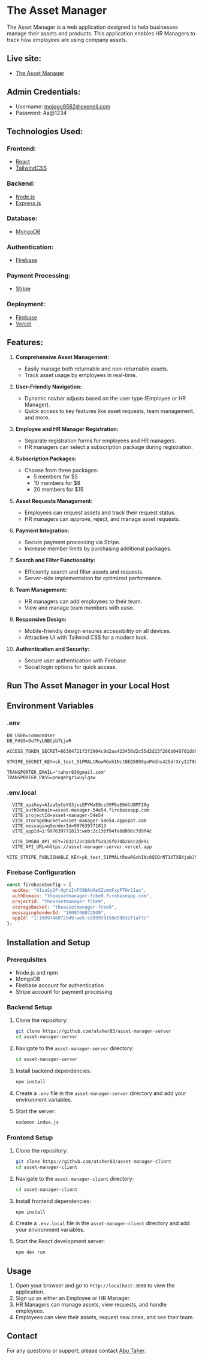 # The Asset Manager

The Asset Manager is a web application designed to help businesses manage their assets and products. This application enables HR Managers to track how employees are using company assets. 



## Live site:
- [The Asset Manager](https://asset-manager-54e54.web.app/)


## Admin Credentials:
* Username: mojogo9562@exeneli.com
* Password: Aa@1234


## Technologies Used:

### Frontend:
- [React](https://react.dev/)
- [TailwindCSS](https://tailwindcss.com/)

### Backend:
- [Node.js](https://nodejs.org/en)
- [Express.js](https://expressjs.com/)

### Database:
- [MongoDB](https://www.mongodb.com/)

### Authentication:
- [Firebase](https://firebase.google.com/)

### Payment Processing:
- [Stripe](https://stripe.com/)

### Deployment: 
- [Firebase](https://firebase.google.com/)
- [Vercel](https://vercel.com/)


## Features:

1. **Comprehensive Asset Management:**
   - Easily manage both returnable and non-returnable assets.
   - Track asset usage by employees in real-time.

2. **User-Friendly Navigation:**
   - Dynamic navbar adjusts based on the user type (Employee or HR Manager).
   - Quick access to key features like asset requests, team management, and more.

3. **Employee and HR Manager Registration:**
   - Separate registration forms for employees and HR managers.
   - HR managers can select a subscription package during registration.

4. **Subscription Packages:**
   - Choose from three packages:
     - 5 members for $5
     - 10 members for $8
     - 20 members for $15

5. **Asset Requests Management:**
   - Employees can request assets and track their request status.
   - HR managers can approve, reject, and manage asset requests.

6. **Payment Integration:**
   - Secure payment processing via Stripe.
   - Increase member limits by purchasing additional packages.

7. **Search and Filter Functionality:**
   - Efficiently search and filter assets and requests.
   - Server-side implementation for optimized performance.

8. **Team Management:**
   - HR managers can add employees to their team.
   - View and manage team members with ease.

9. **Responsive Design:**
   - Mobile-friendly design ensures accessibility on all devices.
   - Attractive UI with Tailwind CSS for a modern look.

10. **Authentication and Security:**
    - Secure user authentication with Firebase.
    - Social login options for quick access.




## Run The Asset Manager in your Local Host

## Environment Variables
### .env
```env
DB_USER=commonUser
DB_PASS=OuTFyLNBCpbTLjwR

ACCESS_TOKEN_SECRET=66304721f3f2904c9d2aa423456d2c55d2d23f266b040701dd85ef10ce562ad172f21b493a79b3f597ec5c5ac3df2425dcd65b225871882196e1fe88691b3c73

STRIPE_SECRET_KEY=sk_test_51PMALtRowRGxhINctNEQS099qoPmGhs42SdrXryI1T8Dw2NHA7Xh0lYmuvhJwF0zmP3DA0aTuhhNoi0QGqZ3m5P000czNohOc8

TRANSPORTER_EMAIL='taher83@gmail.com'
TRANSPORTER_PASS=pnoqehgriwuylqaw
```

### .env.local
```env
  VITE_apiKey=AIzaSyCeYG3jssEPYMaE8csSVP8aE0dCd8MTI0g 
  VITE_authDomain=asset-manager-54e54.firebaseapp.com
  VITE_projectId=asset-manager-54e54
  VITE_storageBucket=asset-manager-54e54.appspot.com
  VITE_messagingSenderId=997639771813
  VITE_appId=1:997639771813:web:2c136f94fe8d096c7d9f4c

  VITE_IMGBB_API_KEY=7032122c38dbf52025f070b26ec2de91
  VITE_API_URL=https://asset-manager-server.vercel.app  
  VITE_STRIPE_PUBLISHABLE_KEY=pk_test_51PMALtRowRGxhINc8QSQrNT1UTXBXjubJNMGTP0rMfcn4SjAlaT4Kaffyid5wZQaeMeAPFr8idsekRCMDRzcQJLQ00giTMMPL9
```

### Firebase Configuration
```js
const firebaseConfig = {
  apiKey: "AIzaSyDP-OghiIvF69DAUOe5ZvmmFxpPTHr21ao",
  authDomain: "theassetmanager-fcbe9.firebaseapp.com",
  projectId: "theassetmanager-fcbe9",
  storageBucket: "theassetmanager-fcbe9",
  messagingSenderId: "1009746072949",
  appId: "1:1009746072949:web:cd89959158e59b32f1af3c"
};
```

## Installation and Setup

### Prerequisites
- Node.js and npm
- MongoDB
- Firebase account for authentication
- Stripe account for payment processing

### Backend Setup

1. Clone the repository:
    ```sh
    git clone https://github.com/ataher83/asset-manager-server
    cd asset-manager-server
    ```

2. Navigate to the `asset-manager-server` directory:
    ```sh
    cd asset-manager-server
    ```

3. Install backend dependencies:
    ```sh
    npm install
    ```

4. Create a `.env` file in the `asset-manager-server` directory and add your environment variables.

5. Start the server:
    ```sh
    nodemon index.js
    ```

### Frontend Setup

1. Clone the repository:
    ```sh
    git clone https://github.com/ataher83/asset-manager-client
    cd asset-manager-client
    ```
2. Navigate to the `asset-manager-client` directory:
    ```sh
    cd asset-manager-client
    ```

3. Install frontend dependencies:
    ```sh
    npm install
    ```

4. Create a `.env.local` file in the `asset-manager-client` directory and add your environment variables.

5. Start the React development server:
    ```sh
    npm dev run
    ```

## Usage

1. Open your browser and go to `http://localhost:3000` to view the application.
2. Sign up as either an Employee or HR Manager.
3. HR Managers can manage assets, view requests, and handle employees.
4. Employees can view their assets, request new ones, and see their team.


## Contact

For any questions or support, please contact [Abu Taher](mailto:taher83@gmail.com).

